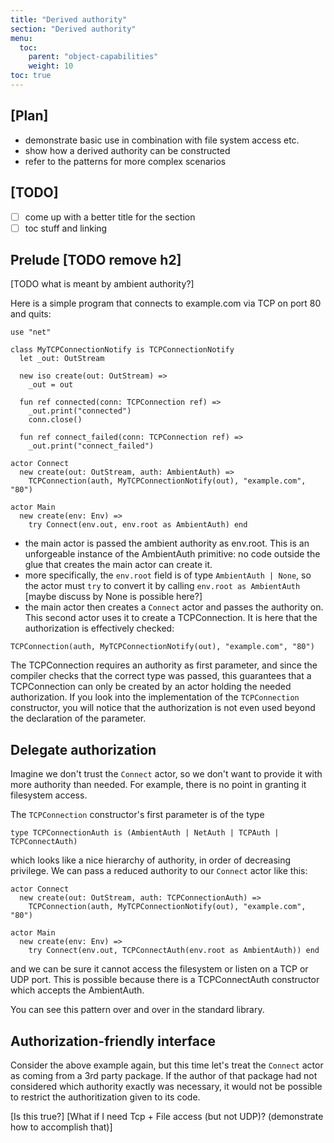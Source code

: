 ```yaml
---
title: "Derived authority"
section: "Derived authority"
menu:
  toc:
    parent: "object-capabilities"
    weight: 10
toc: true
---
```


## [Plan]

* demonstrate basic use in combination with file system access etc.
* show how a derived authority can be constructed
* refer to the patterns for more complex scenarios

## [TODO]

* [ ] come up with a better title for the section
* [ ] toc stuff and linking

## Prelude [TODO remove h2]

[TODO what is meant by ambient authority?]

Here is a simple program that connects to example.com via TCP on port 80 and quits:

```pony
use "net"

class MyTCPConnectionNotify is TCPConnectionNotify
  let _out: OutStream

  new iso create(out: OutStream) =>
    _out = out

  fun ref connected(conn: TCPConnection ref) =>
    _out.print("connected")
    conn.close()

  fun ref connect_failed(conn: TCPConnection ref) =>
    _out.print("connect_failed")

actor Connect
  new create(out: OutStream, auth: AmbientAuth) =>
    TCPConnection(auth, MyTCPConnectionNotify(out), "example.com", "80")

actor Main
  new create(env: Env) =>
    try Connect(env.out, env.root as AmbientAuth) end
```

* the main actor is passed the ambient authority as env.root. This is an unforgeable instance
of the AmbientAuth primitive: no code outside the glue that creates the main actor can create
it.
* more specifically, the `env.root` field is of type `AmbientAuth | None`, so the actor must `try`
to convert it by calling `env.root as AmbientAuth` [maybe discuss by None is possible here?]
* the main actor then creates a `Connect` actor and passes the authority on. This second actor
uses it to create a TCPConnection. It is here that the authorization is effectively checked:

```
TCPConnection(auth, MyTCPConnectionNotify(out), "example.com", "80")
```

The TCPConnection requires an authority as first parameter, and since the compiler checks that
the correct type was passed, this guarantees that a TCPConnection can only be created by an
actor holding the needed authorization. If you look into the implementation of the `TCPConnection`
constructor, you will notice that the authorization is not even used beyond the declaration of the
parameter.

## Delegate authorization

Imagine we don't trust the `Connect` actor, so we don't want to provide it with more authority
than needed. For example, there is no point in granting it filesystem access.

The `TCPConnection` constructor's first parameter is of the type
```
type TCPConnectionAuth is (AmbientAuth | NetAuth | TCPAuth | TCPConnectAuth)
```
which looks like a nice hierarchy of authority, in order of decreasing privilege. We can pass
a reduced authority to our `Connect` actor like this:

```
actor Connect
  new create(out: OutStream, auth: TCPConnectionAuth) =>
    TCPConnection(auth, MyTCPConnectionNotify(out), "example.com", "80")

actor Main
  new create(env: Env) =>
    try Connect(env.out, TCPConnectAuth(env.root as AmbientAuth)) end
```

and we can be sure it cannot access the filesystem or listen on a TCP or UDP port. This is possible
because there is a TCPConnectAuth constructor which accepts the AmbientAuth.

You can see this pattern over and over in the standard library.

## Authorization-friendly interface

Consider the above example again, but this time let's treat the `Connect` actor as coming from
a 3rd party package. If the author of that package had not considered which authority exactly
was necessary, it would not be possible to restrict the authoritization given to its code.

[Is this true?]
[What if I need Tcp + File access (but not UDP)? (demonstrate how to accomplish that)]
